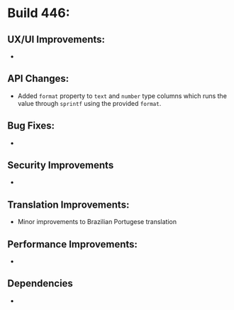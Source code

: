 # Build 446:

## UX/UI Improvements:
-

## API Changes:
- Added `format` property to `text` and `number` type columns which runs the value through `sprintf` using the provided `format`.

## Bug Fixes:
-

## Security Improvements
-

## Translation Improvements:
- Minor improvements to Brazilian Portugese translation

## Performance Improvements:
-

## Dependencies
-